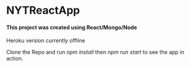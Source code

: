 # NYTReactApp
<h4>This project was created using React/Mongo/Node</h4>
<p>Heroku version currently offline</p>
<p>Clone the Repo and run <i>npm install</i> then <i>npm run start</i> to see the app in action.
